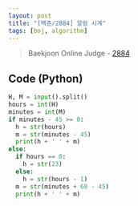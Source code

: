 ```yaml
---
layout: post
title: "[백준/2884] 알람 시계"
tags: [boj, algorithm]
---
```

> Baekjoon Online Judge - [2884](https://www.acmicpc.net/problem/2884)

## Code (Python)

```py
H, M = input().split()
hours = int(H)
minutes = int(M)
if minutes - 45 >= 0:
  h = str(hours)
  m = str(minutes - 45)
  print(h + ' ' + m)
else:
  if hours == 0:
    h = str(23)
  else:
    h = str(hours - 1)
  m = str(minutes + 60 - 45)
  print(h + ' ' + m)
```
